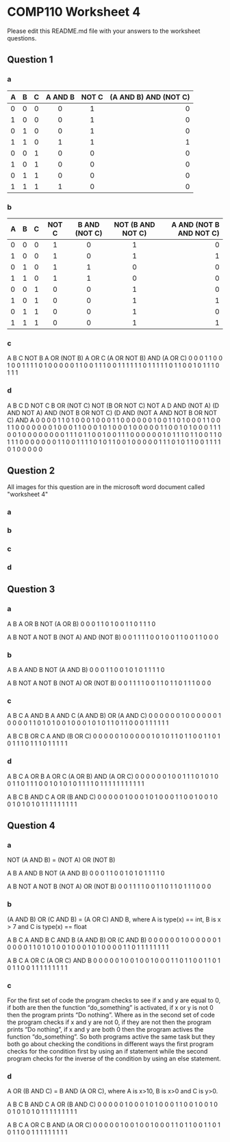 # COMP110 Worksheet 4

Please edit this README.md file with your answers to the worksheet questions.

## Question 1

### a
A|B|C|A AND B|NOT C|(A AND B) AND (NOT C)
|-|:-:|:-:|:-:|:-:|-:|
0|0|0|	0|	1|	0
1|0|0|	0|	1|	0
0|1|0|	0|	1|	0
1|1|0|	1|	1|	1
0|0|1|	0|	0|	0
1|0|1|	0|	0|	0
0|1|1|	0|	0|  0
1|1|1|	1|	0|  0


### b
A|	B|	C|	NOT C|	B AND (NOT C)|	NOT (B AND NOT C)|	A AND (NOT B AND NOT C)
|-|:-:|:-:|:-:|:-:|:-:|-:|
0	|0|	0|	1|	0|	1|  0
1	|0|	0|	1|	0|	1|  1
0	|1|	0|	1|	1|	0|	0
1	|1|	0|	1|	1|	0|	0
0	|0|	1|	0|	0|	1|	0
1	|0|	1|	0|	0|	1|	1
0	|1|	1|	0|	0|	1|	0
1	|1|	1|	0|	0|	1|	1


### c
A	B	C	NOT B	A OR (NOT B)	A OR C	(A OR NOT B) AND (A OR C)
0	0	0	1	1	0	0
1	0	0	1	1	1	1
0	1	0	0	0	0	0
1	1	0	0	1	1	1
0	0	1	1	1	1	1
1	0	1	1	1	1	1
0	1	1	0	0	1	0
1	1	1	0	1	1	1


### d
A	B	C	D	NOT C	B OR (NOT C)	NOT (B OR NOT C)	NOT A	D AND (NOT A)	(D AND NOT A) AND (NOT B OR NOT C)	(D AND (NOT A AND NOT B OR NOT C) AND A
0	0	0	0	1	1	0	1	0	0	0
1	0	0	0	1	1	0	0	0	0	0
0	1	0	0	1	1	0	1	0	0	0
1	1	0	0	1	1	0	0	0	0	0
0	0	1	0	0	0	1	1	0	0	0
1	0	1	0	0	0	1	0	0	0	0
0	1	1	0	0	1	0	1	0	0	0
1	1	1	0	0	1	0	0	0	0	0
0	0	0	1	1	1	0	1	1	0	0
1	0	0	1	1	1	0	0	0	0	0
0	1	0	1	1	1	0	1	1	0	0
1	1	0	1	1	1	0	0	0	0	0
0	0	1	1	0	0	1	1	1	1	0
1	0	1	1	0	0	1	0	0	0	0
0	1	1	1	0	1	0	1	1	0	0
1	1	1	1	0	1	0	0	0	0	0


## Question 2
All images for this question are in the microsoft word document called "worksheet 4"
### a

### b

### c

### d

## Question 3

### a
A	B	A OR B	NOT (A OR B)
0	0	0	1
1	0	1	0
0	1	1	0
1	1	1	0

A	B	NOT A	NOT B	(NOT A) AND (NOT B)
0	0	1	1	1
1	0	0	1	0
0	1	1	0	0
1	1	0	0	0

### b
A	B	A AND B	NOT (A AND B)
0	0	0	1
1	0	0	1
0	1	0	1
1	1	1	0

A	B	NOT A	NOT B	(NOT A) OR (NOT B)
0	0	1	1	1
1	0	0	1	1
0	1	1	0	1
1	1	0	0	0

### c
A	B	C	A AND B	A AND C	(A AND B) OR (A AND C)
0	0	0	0	0	0
1	0	0	0	0	0
0	1	0	0	0	0
1	1	0	1	0	1
0	0	1	0	0	0
1	0	1	0	1	1
0	1	1	0	0	0
1	1	1	1	1	1

A	B	C	B OR C	A AND (B OR C)
0	0	0	0	0
1	0	0	0	0
0	1	0	1	0
1	1	0	1	1
0	0	1	1	0
1	0	1	1	1
0	1	1	1	0
1	1	1	1	1

### d
A	B	C	A OR B	A OR C	(A OR B) AND (A OR C)
0	0	0	0	0	0
1	0	0	1	1	1
0	1	0	1	0	0
1	1	0	1	1	1
0	0	1	0	1	0
1	0	1	1	1	1
0	1	1	1	1	1
1	1	1	1	1	1

A	B	C	B AND C	A OR (B AND C)
0	0	0	0	0
1	0	0	0	1
0	1	0	0	0
1	1	0	0	1
0	0	1	0	0
1	0	1	0	1
0	1	1	1	1
1	1	1	1	1

## Question 4

### a
NOT (A AND B) = (NOT A) OR (NOT B)

A	B	A AND B	NOT (A AND B)
0	0	0	1
1	0	0	1
0	1	0	1
1	1	1	0

A	B	NOT A	NOT B	(NOT A) OR (NOT B)
0	0	1	1	1
1	0	0	1	1
0	1	1	0	1
1	1	0	0	0

### b
(A AND B) OR (C AND B) = (A OR C) AND B, where A is type(x) == int, B is x > 7 and C is type(x) == float

A	B	C	A AND B	C AND B	(A AND B) OR (C AND B)
0	0	0	0	0	0
1	0	0	0	0	0
0	1	0	0	0	0
1	1	0	1	0	1
0	0	1	0	0	0
1	0	1	0	0	0
0	1	1	0	1	1
1	1	1	1	1	1

A	B	C	A OR C	(A OR C) AND B
0	0	0	0	0
1	0	0	1	0
0	1	0	0	0
1	1	0	1	1
0	0	1	1	0
1	0	1	1	0
0	1	1	1	1
1	1	1	1	1

### c
For the first set of code the program checks to see if x and y are equal to 0,
if both are then the function “do_something” is activated, if x or y is not 0
then the program prints “Do nothing”. Where as in the second set of code the
program checks if x and y are not 0, if they are not then the program prints
“Do nothing”, if x and y are both 0 then the program actives the function
“do_something”. So both programs active the same task but they both go about
checking the conditions in different ways the first program checks for the
condition first by using an if statement while the second program checks for
the inverse of the condition by using an else statement.

### d
A OR (B AND C) = B AND (A OR C), where A is x>10, B is x>0 and C is y>0.

A	B	C	B AND C	A OR (B AND C)
0	0	0	0	0
1	0	0	0	1
0	1	0	0	0
1	1	0	0	1
0	0	1	0	0
1	0	1	0	1
0	1	1	1	1
1	1	1	1	1

A	B	C	A OR C	B AND (A OR C)
0	0	0	0	0
1	0	0	1	0
0	1	0	0	0
1	1	0	1	1
0	0	1	1	0
1	0	1	1	0
0	1	1	1	1
1	1	1	1	1


